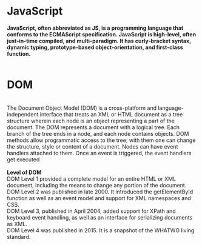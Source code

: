 # JavaScript
<b>JavaScript, often abbreviated as JS, is a programming language that conforms to the ECMAScript specification. JavaScript is high-level, often just-in-time compiled, and multi-paradigm. It has curly-bracket syntax, dynamic typing, prototype-based object-orientation, and first-class function.</b><br><br>

<h1 align-item:center>DOM</h1><br>
The Document Object Model (DOM) is a cross-platform and language-independent interface that treats an XML or HTML document as a tree structure wherein each node is an object representing a part of the document. The DOM represents a document with a logical tree. Each branch of the tree ends in a node, and each node contains objects. DOM methods allow programmatic access to the tree; with them one can change the structure, style or content of a document. Nodes can have event handlers attached to them. Once an event is triggered, the event handlers get executed<br><br>
<b>Level of DOM</b><br>
DOM Level 1 provided a complete model for an entire HTML or XML document, including the means to change any portion of the document.<br>
DOM Level 2 was published in late 2000. It introduced the getElementById function as well as an event model and support for XML namespaces and CSS.<br>
DOM Level 3, published in April 2004, added support for XPath and keyboard event handling, as well as an interface for serializing documents as XML.<br>
DOM Level 4 was published in 2015. It is a snapshot of the WHATWG living standard.<br><br>

